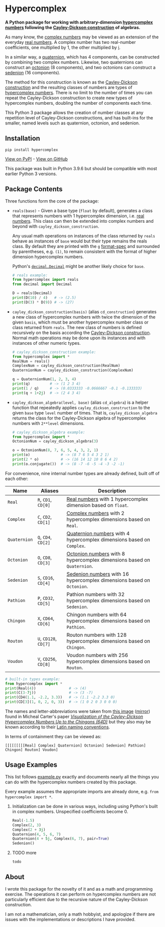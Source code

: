 # Hypercomplex

**A Python package for working with arbitrary-dimension [hypercomplex numbers][1] following the [Cayley-Dickson construction][2] of algebras.**

As many know, the [complex numbers](https://en.wikipedia.org/wiki/Complex_number) may be viewed as an extension of the everyday [real numbers](https://en.wikipedia.org/wiki/Real_number). A complex number has two real-number coefficients, one multiplied by 1, the other multiplied by [i](https://en.wikipedia.org/wiki/Imaginary_unit).

In a similar way, a [quaternion](https://en.wikipedia.org/wiki/Quaternion), which has 4 components, can be constructed by combining two complex numbers. Likewise, two quaternions can construct an [octonion](https://en.wikipedia.org/wiki/Octonion) (8 components), and two octonions can construct a [sedenion](https://en.wikipedia.org/wiki/Sedenion) (16 components).

The method for this construction is known as the [Cayley-Dickson construction][2] and the resulting classes of numbers are types of [hypercomplex numbers][1]. There is no limit to the number of times you can repeat the Cayley-Dickson construction to create new types of hypercomplex numbers, doubling the number of components each time.

This Python 3 package allows the creation of number classes at any repetition level of Cayley-Dickson constructions, and has built-ins for the smaller, named levels such as quaternion, octonion, and sedenion.

## Installation

```text
pip install hypercomplex
```

[View on PyPI](https://pypi.org/project/hypercomplex) - [View on GitHub](https://github.com/discretegames/hypercomplex)

This package was built in Python 3.9.6 but should be compatible with most earlier Python 3 versions.

## Package Contents

Three functions form the core of the package:

- `reals(base)` - Given a base type (`float` by default), generates a class that represents numbers with 1 hypercomplex dimension, i.e. [real numbers](https://en.wikipedia.org/wiki/Real_number). This class can then be extended into complex numbers and beyond with `cayley_dickson_construction`.

    Any usual math operations on instances of the class returned by `reals` behave as instances of `base` would but their type remains the reals class. By default they are printed with the `g` [format-spec][7] and surrounded by parentheses, e.g. `(1)`, to remain consistent with the format of higher dimension hypercomplex numbers.

    Python's [`decimal.Decimal`](https://docs.python.org/3/library/decimal.html) might be another likely choice for `base`.

    ```py
    # reals example:
    from hypercomplex import reals
    from decimal import Decimal
    
    D = reals(Decimal)
    print(D(10) / 4)   # -> (2.5)
    print(D(3) * D(9)) # -> (27)
    ```

- `cayley_dickson_construction(basis)` (alias `cd_construction`) generates a new class of hypercomplex numbers with twice the dimension of the given `basis`, which must be another hypercomplex number class or class returned from `reals`. The new class of numbers is defined recursively on the basis according the [Cayley-Dickson construction][2]. Normal math operations may be done upon its instances and with instances of other numeric types.

    ```py
    # cayley_dickson_construction example:
    from hypercomplex import *
    RealNum = reals()
    ComplexNum = cayley_dickson_construction(RealNum)
    QuaternionNum = cayley_dickson_construction(ComplexNum)

    q = QuaternionNum(1, 2, 3, 4)
    print(q)         # -> (1 2 3 4)
    print(1 / q)     # -> (0.0333333 -0.0666667 -0.1 -0.133333)
    print(q + 1+2j)  # -> (2 4 3 4)
    ```

- `cayley_dickson_algebra(level, base)` (alias `cd_algebra`) is a helper function that repeatedly applies `cayley_dickson_construction` to the given `base` type `level` number of times. That is, `cayley_dickson_algebra` returns the class for the Cayley-Dickson algebra of hypercomplex numbers with `2**level` dimensions.

    ```py
    # cayley_dickson_algebra example:
    from hypercomplex import *
    OctonionNum = cayley_dickson_algebra(3)

    o = OctonionNum(8, 7, 6, 5, 4, 3, 2, 1)
    print(o)              # -> (8 7 6 5 4 3 2 1)
    print(2 * o)          # -> (16 14 12 10 8 6 4 2)
    print(o.conjugate())  # -> (8 -7 -6 -5 -4 -3 -2 -1)
    ```

For convenience, nine internal number types are already defined, built off of each other:

| Name | Aliases | Description |
| ---- | ---- | ----------- |
| `Real` | `R`, `CD1`, `CD[0]` | [Real numbers](https://en.wikipedia.org/wiki/Real_number) with 1 hypercomplex dimension based on `float`.
| `Complex` | `C`, `CD2`, `CD[1]` | [Complex numbers](https://en.wikipedia.org/wiki/Complex_number) with 2 hypercomplex dimensions based on `Real`.
| `Quaternion` | `Q`, `CD4`, `CD[2]` | [Quaternion numbers](https://en.wikipedia.org/wiki/Quaternion) with 4 hypercomplex dimensions based on `Complex`.
| `Octonion` | `O`, `CD8`, `CD[3]` | [Octonion numbers](https://en.wikipedia.org/wiki/Octonion) with 8 hypercomplex dimensions based on `Quaternion`.
| `Sedenion` | `S`, `CD16`, `CD[4]` | [Sedenion numbers](https://en.wikipedia.org/wiki/Sedenion) with 16 hypercomplex dimensions based on `Octonion`.
| `Pathion` | `P`, `CD32`, `CD[5]` | Pathion numbers with 32 hypercomplex dimensions based on `Sedenion`.
| `Chingon` | `X`, `CD64`, `CD[6]` | Chingon numbers with 64 hypercomplex dimensions based on `Pathion`.
| `Routon` | `U`, `CD128`, `CD[7]` | Routon numbers with 128 hypercomplex dimensions based on `Chingon`.
| `Voudon` | `V`, `CD256`, `CD[8]` | Voudon numbers with 256 hypercomplex dimensions based on `Routon`.

```py
# built-in types example:
from hypercomplex import *
print(Real(4))               # -> (4)
print(C(3-7j))               # -> (3 -7)
print(CD4(1.1, -2.2, 3.3))   # -> (1.1 -2.2 3.3 0)
print(CD[3](1, 0, 2, 0, 3))  # -> (1 0 2 0 3 0 0 0)
```

The names and letter-abbreviations were taken from [this image][3] ([mirror][4]) found in Micheal Carter's paper [*Visualization of the Cayley-Dickson Hypercomplex Numbers Up to the Chingons (64D)*](https://www.mapleprimes.com/posts/124913-Visualization-Of-The-CayleyDickson) but they also may be known according to their [Latin naming conventions][6].

In terms of containment they can be viewed as:

```text
[[[[[[[[[Real] Complex] Quaternion] Octonion] Sedenion] Pathion] Chingon] Routon] Voudon]
```

## Usage Examples

This list follows [example.py](example.py) exactly and documents nearly all the things you can do with the hypercomplex numbers created by this package.

Every example assumes the appropriate imports are already done, e.g. `from hypercomplex import *`.

1. Initialization can be done in various ways, including using Python's built in complex numbers. Unspecified coefficients become 0.

    ```py
    Real(-1.5)
    Complex(2, 3)
    Complex(2 + 3j)
    Quaternion(4, 5, 6, 7)
    Quaternion(4 + 5j, Complex(6, 7), pair=True)
    Sedenion()
    ```

2. TODO more

    ```py
    todo
    ```

## About

I wrote this package for the novelty of it and as a math and programming exercise. The operations it can perform on hypercomplex numbers are not particularly efficient due to the recursive nature of the Cayley-Dickson construction.

I am not a mathematician, only a math hobbyist, and apologize if there are issues with the implementations or descriptions I have provided.

[1]: https://en.wikipedia.org/wiki/Hypercomplex_number
[2]: https://en.wikipedia.org/wiki/Cayley%E2%80%93Dickson_construction
[3]: https://www.mapleprimes.com/DocumentFiles/124913/419426/Figure1.JPG
[4]: https://github.com/discretegames/hypercomplex/blob/ed3c47fb909e85736b7b5a147a39981e6e87fa57/hypercomplex_names.png
[5]: https://www.mapleprimes.com/posts/124913-Visualization-Of-The-CayleyDickson
[6]: https://english.stackexchange.com/q/234607
[7]: https://docs.python.org/3/library/string.html#format-specification-mini-language
